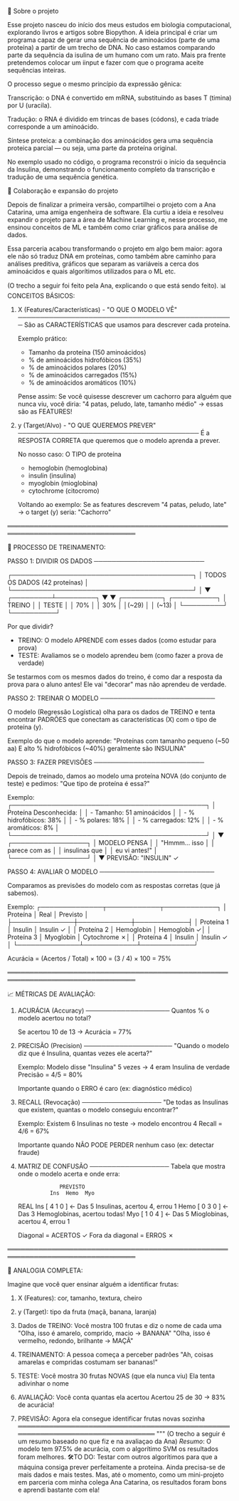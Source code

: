 🧬 Sobre o projeto

Esse projeto nasceu do início dos meus estudos em biologia computacional, explorando livros e artigos sobre Biopython.
A ideia principal é criar um programa capaz de gerar uma sequência de aminoácidos (parte de uma proteína) a partir de um trecho de DNA.
No caso estamos comparando parte da sequência da isulina de um humano com um rato. Mais pra frente pretendemos colocar um iinput e fazer com que o programa aceite sequências inteiras.

O processo segue o mesmo princípio da expressão gênica:

Transcrição: o DNA é convertido em mRNA, substituindo as bases T (timina) por U (uracila).

Tradução: o RNA é dividido em trincas de bases (códons), e cada tríade corresponde a um aminoácido.

Síntese proteica: a combinação dos aminoácidos gera uma sequência proteica parcial — ou seja, uma parte da proteína original.

No exemplo usado no código, o programa reconstrói o início da sequência da Insulina, demonstrando o funcionamento completo da transcrição e tradução de uma sequência genética.

🤝 Colaboração e expansão do projeto

Depois de finalizar a primeira versão, compartilhei o projeto com a Ana Catarina, uma amiga engenheira de software.
Ela curtiu a ideia e resolveu expandir o projeto para a área de Machine Learning e, nesse processo, me ensinou conceitos de ML e também como criar gráficos para análise de dados.

Essa parceria acabou transformando o projeto em algo bem maior: agora ele não só traduz DNA em proteínas, como também abre caminho para análises preditiva,  gráficos que separam as variáveis a cerca dos aminoácidos e quais algorítimos utilizados para o ML etc.

(O trecho a seguir foi feito pela Ana, explicando o que está sendo feito).
📊 CONCEITOS BÁSICOS:

1. X (Features/Características) - "O QUE O MODELO VÊ"
   ─────────────────────────────────────────────────
   São as CARACTERÍSTICAS que usamos para descrever cada proteína.

   Exemplo prático:
   - Tamanho da proteína (150 aminoácidos)
   - % de aminoácidos hidrofóbicos (35%)
   - % de aminoácidos polares (20%)
   - % de aminoácidos carregados (15%)
   - % de aminoácidos aromáticos (10%)

   Pense assim: Se você quisesse descrever um cachorro para alguém que nunca viu,
   você diria: "4 patas, peludo, late, tamanho médio" → essas são as FEATURES!


2. y (Target/Alvo) - "O QUE QUEREMOS PREVER"
   ─────────────────────────────────────────
   É a RESPOSTA CORRETA que queremos que o modelo aprenda a prever.

   No nosso caso: O TIPO de proteína
   - hemoglobin (hemoglobina)
   - insulin (insulina)
   - myoglobin (mioglobina)
   - cytochrome (citocromo)

   Voltando ao exemplo: Se as features descrevem "4 patas, peludo, late" →
   o target (y) seria: "Cachorro"

═══════════════════════════════════════════════════════════════════════════════

🔄 PROCESSO DE TREINAMENTO:

PASSO 1: DIVIDIR OS DADOS
─────────────────────────

┌─────────────────────────────────────────┐
│  TODOS OS DADOS (42 proteínas)          │
└─────────────────────────────────────────┘
              │
              ▼
    ┌─────────┴─────────┐
    ▼                   ▼
┌─────────┐       ┌──────────┐
│ TREINO  │       │  TESTE   │
│  70%    │       │   30%    │
│(~29)    │       │  (~13)   │
└─────────┘       └──────────┘

Por que dividir?
- TREINO: O modelo APRENDE com esses dados (como estudar para prova)
- TESTE: Avaliamos se o modelo aprendeu bem (como fazer a prova de verdade)

Se testarmos com os mesmos dados do treino, é como dar a resposta da prova
para o aluno antes! Ele vai "decorar" mas não aprendeu de verdade.


PASSO 2: TREINAR O MODELO
──────────────────────────

O modelo (Regressão Logística) olha para os dados de TREINO e tenta encontrar
PADRÕES que conectam as características (X) com o tipo de proteína (y).

Exemplo do que o modelo aprende:
"Proteínas com tamanho pequeno (~50 aa) E alto % hidrofóbicos (~40%)
 geralmente são INSULINA"


PASSO 3: FAZER PREVISÕES
─────────────────────────

Depois de treinado, damos ao modelo uma proteína NOVA (do conjunto de teste)
e pedimos: "Que tipo de proteína é essa?"

Exemplo:
┌────────────────────────────────────────────┐
│ Proteína Desconhecida:                     │
│ - Tamanho: 51 aminoácidos                  │
│ - % hidrofóbicos: 38%                      │
│ - % polares: 18%                           │
│ - % carregados: 12%                        │
│ - % aromáticos: 8%                         │
└────────────────────────────────────────────┘
              │
              ▼
    ┌─────────────────┐
    │  MODELO PENSA   │
    │  "Hmmm... isso  │
    │  parece com as  │
    │  insulinas que  │
    │  eu vi antes!"  │
    └─────────────────┘
              │
              ▼
    PREVISÃO: "INSULIN" ✓


PASSO 4: AVALIAR O MODELO
──────────────────────────

Comparamos as previsões do modelo com as respostas corretas (que já sabemos).

Exemplo:
┌──────────────┬────────────┬────────────┐
│ Proteína     │ Real       │ Previsto   │
├──────────────┼────────────┼────────────┤
│ Proteína 1   │ Insulin    │ Insulin ✓  │
│ Proteína 2   │ Hemoglobin │ Hemoglobin ✓│
│ Proteína 3   │ Myoglobin  │ Cytochrome ✗│
│ Proteína 4   │ Insulin    │ Insulin ✓  │
└──────────────┴────────────┴────────────┘

Acurácia = (Acertos / Total) × 100
         = (3 / 4) × 100 = 75%

═══════════════════════════════════════════════════════════════════════════════

📈 MÉTRICAS DE AVALIAÇÃO:

1. ACURÁCIA (Accuracy)
   ───────────────────
   Quantos % o modelo acertou no total?

   Se acertou 10 de 13 → Acurácia = 77%

2. PRECISÃO (Precision)
   ────────────────────
   "Quando o modelo diz que é Insulina, quantas vezes ele acerta?"

   Exemplo: Modelo disse "Insulina" 5 vezes → 4 eram Insulina de verdade
   Precisão = 4/5 = 80%

   Importante quando o ERRO é caro (ex: diagnóstico médico)


3. RECALL (Revocação)
   ──────────────────
   "De todas as Insulinas que existem, quantas o modelo conseguiu encontrar?"

   Exemplo: Existem 6 Insulinas no teste → modelo encontrou 4
   Recall = 4/6 = 67%

   Importante quando NÃO PODE PERDER nenhum caso (ex: detectar fraude)


4. MATRIZ DE CONFUSÃO
   ──────────────────
   Tabela que mostra onde o modelo acerta e onde erra:

                    PREVISTO
                 Ins  Hemo  Myo
   REAL    Ins  [ 4    1    0 ]  ← Das 5 Insulinas, acertou 4, errou 1
           Hemo [ 0    3    0 ]  ← Das 3 Hemoglobinas, acertou todas!
           Myo  [ 1    0    4 ]  ← Das 5 Mioglobinas, acertou 4, errou 1

   Diagonal = ACERTOS ✓
   Fora da diagonal = ERROS ✗

═══════════════════════════════════════════════════════════════════════════════

🎯 ANALOGIA COMPLETA:

Imagine que você quer ensinar alguém a identificar frutas:

1. X (Features): cor, tamanho, textura, cheiro
2. y (Target): tipo da fruta (maçã, banana, laranja)

3. Dados de TREINO: Você mostra 100 frutas e diz o nome de cada uma
   "Olha, isso é amarelo, comprido, macio → BANANA"
   "Olha, isso é vermelho, redondo, brilhante → MAÇÃ"

4. TREINAMENTO: A pessoa começa a perceber padrões
   "Ah, coisas amarelas e compridas costumam ser bananas!"

5. TESTE: Você mostra 30 frutas NOVAS (que ela nunca viu)
   Ela tenta adivinhar o nome

6. AVALIAÇÃO: Você conta quantas ela acertou
   Acertou 25 de 30 → 83% de acurácia!

7. PREVISÃO: Agora ela consegue identificar frutas novas sozinha
═══════════════════════════════════════════════════════════════════════════════
"""
(O trecho a seguir é um resumo baseado no que fiz e na avaliaçao da Ana)
*Resumo*:
O modelo tem 97.5% de acurácia, com o algorítimo SVM os resultados foram melhores.
🛠️TO DO:
Testar com outros algorítimos para que a máquina consiga prever perfeitamente a proteína. Ainda precisa-se de mais dados e mais testes. Mas, até o momento, como um mini-projeto em parceria com minha colega Ana Catarina, os resultados foram bons e aprendi bastante com ela!
